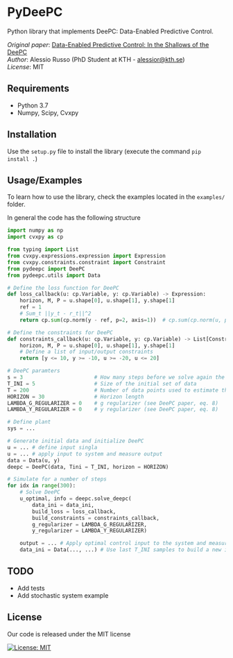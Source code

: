 # PyDeePC

Python library that implements DeePC: Data-Enabled Predictive Control.

_Original paper_: [Data-Enabled Predictive Control: In the Shallows of the DeePC](https://arxiv.org/pdf/1811.05890.pdf)\
_Author_: Alessio Russo (PhD Student at KTH - alessior@kth.se)\
_License_: MIT

## Requirements

- Python 3.7
- Numpy, Scipy, Cvxpy

## Installation

Use the `setup.py` file to install the library (execute the command `pip install .`)

## Usage/Examples

To learn how to use the library, check the examples located in the `examples/` folder.

In general the code has the following structure

```python
import numpy as np
import cvxpy as cp

from typing import List
from cvxpy.expressions.expression import Expression
from cvxpy.constraints.constraint import Constraint
from pydeepc import DeePC
from pydeepc.utils import Data

# Define the loss function for DeePC
def loss_callback(u: cp.Variable, y: cp.Variable) -> Expression:
    horizon, M, P = u.shape[0], u.shape[1], y.shape[1]
    ref = 1
    # Sum_t ||y_t - r_t||^2
    return cp.sum(cp.norm(y - ref, p=2, axis=1))  # cp.sum(cp.norm(u, p=2, axis=1))

# Define the constraints for DeePC
def constraints_callback(u: cp.Variable, y: cp.Variable) -> List[Constraint]:
    horizon, M, P = u.shape[0], u.shape[1], y.shape[1]
    # Define a list of input/output constraints
    return [y <= 10, y >= -10, u >= -20, u <= 20]

# DeePC paramters
s = 3                       # How many steps before we solve again the DeePC problem
T_INI = 5                   # Size of the initial set of data
T = 200                     # Number of data points used to estimate the system
HORIZON = 30                # Horizon length
LAMBDA_G_REGULARIZER = 0    # g regularizer (see DeePC paper, eq. 8)
LAMBDA_Y_REGULARIZER = 0    # y regularizer (see DeePC paper, eq. 8)

# Define plant
sys = ...

# Generate initial data and initialize DeePC
u = ... # define input singla
u = ... # apply input to system and measure output
data = Data(u, y)
deepc = DeePC(data, Tini = T_INI, horizon = HORIZON)

# Simulate for a number of steps
for idx in range(300):
    # Solve DeePC
    u_optimal, info = deepc.solve_deepc(
        data_ini = data_ini,
        build_loss = loss_callback,
        build_constraints = constraints_callback,
        g_regularizer = LAMBDA_G_REGULARIZER,
        y_regularizer = LAMBDA_Y_REGULARIZER)

    output = ... # Apply optimal control input to the system and measure output
    data_ini = Data(..., ...) # Use last T_INI samples to build a new initial condition
```

## TODO

- Add tests
- Add stochastic system example

## License

Our code is released under the MIT license

[![License: MIT](https://img.shields.io/badge/License-MIT-yellow.svg)](https://opensource.org/licenses/MIT)
